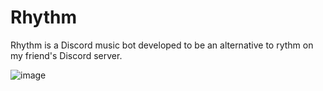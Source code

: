 # Rhythm
Rhythm is a Discord music bot developed to be an alternative to rythm on my friend's Discord server.

![image](https://user-images.githubusercontent.com/51452399/174252551-3f3e7824-3ce0-4930-a32b-09827c9ff553.png)
